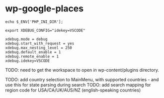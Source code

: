 # wp-google-places


```
echo $_ENV['PHP_INI_DIR'];
```

```
export XDEBUG_CONFIG="idekey=VSCODE"
```

```
xdebug.mode = debug
xdebug.start_with_request = yes
xdebug.max_nesting_level = 250 
xdebug.default_enable = 1
xdebug.remote_enable = 1
xdebug.idekey=VSCODE
```

TODO: need to get the workspace to open in wp-content/plugins directory.

TODO: add country selection to MainMenu, with supported countries - and use this for state parsing during search
TODO: add search mapping for region code for USA/CA/UK/AUS/NZ (english-speaking countries)
